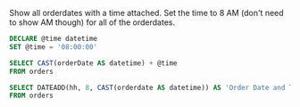 Show all orderdates with a time attached. Set the time to 8 AM (don't need to show AM though) for all of the orderdates.
```sql
DECLARE @time datetime
SET @time = '08:00:00'

SELECT CAST(orderDate AS datetime) + @time
FROM orders
```
```sql
SELECT DATEADD(hh, 8, CAST(orderdate AS datetime)) AS 'Order Date and Time'
FROM orders
```
